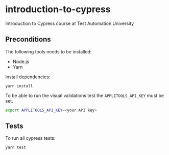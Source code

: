 # introduction-to-cypress
Introduction to Cypress course at Test Automation University

## Preconditions

The following tools needs to be installed:
- Node.js
- Yarn

Install dependencies:
```
yarn install
```

To be able to run the visual validations test the `APPLITOOLS_API_KEY` must be set.

```bash
export APPLITOOLS_API_KEY=<your API key>
```

## Tests

To run all cypress tests:

```bash
yarn test
```
